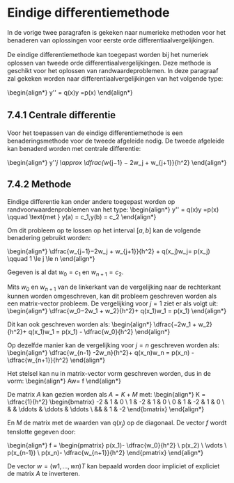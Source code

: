 #  Eindige diﬀerentiemethode

In de vorige twee paragrafen is gekeken naar numerieke methoden voor het
benaderen van oplossingen voor eerste orde diﬀerentiaalvergelijkingen. 

De eindige diﬀerentiemethode kan toegepast worden bij het numeriek oplossen
van tweede orde diﬀerentiaalvergelijkingen. Deze methode is geschikt voor
het oplossen van randwaardeproblemen. In deze paragraaf zal gekeken
worden naar diﬀerentiaalvergelijkingen van het volgende type:

\begin{align*}
 y'' = q(x)y =p(x)
\end{align*}

## 7.4.1 Centrale diﬀerentie

Voor het toepassen van de eindige diﬀerentiemethode is een benaderingsmethode
voor de tweede afgeleide nodig. De tweede afgeleide kan benaderd worden
met centrale diﬀerentie:

\begin{align*}
 y''_j \approx \dfrac{w_{j−1} − 2w_j + w_{j+1}}{h^2}
\end{align*}

## 7.4.2 Methode

Eindige diﬀerentie kan onder andere toegepast worden op randvoorwaardenproblemen
van het type:
\begin{align*}
 y'' = q(x)y =p(x) \qquad \text{met } y(a) = c_1,y(b) = c_2
\end{align*}

Om dit probleem op te lossen op het interval $[a,b]$ kan de volgende benadering
gebruikt worden:

\begin{align*}
 \dfrac{w_{j−1}−2w_j + w_{j+1}}{h^2} + q(x_j)w_j= p(x_j) \qquad 1 \le j \le n
\end{align*}

Gegeven is al dat $w_0 = c_1$ en $w_{n+1} = c_2$.

Mits $w_0$ en $w_{n+1}$ van de linkerkant van de vergelijking naar de rechterkant
kunnen worden omgeschreven, kan dit probleem geschreven worden als een
matrix-vector probleem. De vergelijking voor $j = 1$ ziet er als volgt uit:
\begin{align*}
 \dfrac{w_0−2w_1 + w_2}{h^2}+ q(x_1)w_1 = p(x_1)
\end{align*}

Dit kan ook geschreven worden als:
\begin{align*}
 \dfrac{−2w_1 + w_2}{h^2}+ q(x_1)w_1 = p(x_1) - \dfrac{w_0}{h^2}
\end{align*}

Op dezelfde manier kan de vergelijking voor $j= n$ geschreven worden als:
\begin{align*}
 \dfrac{w_{n-1} -2w_n}{h^2}+ q(x_n)w_n = p(x_n) - \dfrac{w_{n+1}}{h^2}
\end{align*}

Het stelsel kan nu in matrix-vector vorm geschreven worden, dus in de vorm:
\begin{align*}
 Aw= f
\end{align*}

De matrix $A$ kan gezien worden als $A= K+ M$ met:
\begin{align*}
K = \dfrac{1}{h^2}
\begin{bmatrix}
    -2 & 1 & 0  \\
     1 & -2 & 1 & 0   \\
     0 & 1 & -2 & 1 & 0   \\
   & & \ddots & \ddots & \ddots \\
   && & 1 & -2
\end{bmatrix}
\end{align*}

En $M$ de matrix met de waarden van $q(x_j)$ op de diagonaal. De vector $f$
wordt tenslotte gegeven door:

\begin{align*}
f =
\begin{pmatrix}
    p(x_1)- \dfrac{w_0}{h^2}  \\
    p(x_2) \\
    \vdots \\
    p(x_{n-1}) \\
    p(x_n)- \dfrac{w_{n+1}}{h^2}
\end{pmatrix}
\end{align*}

De vector $w= (w1,...,wn)T$ kan bepaald worden door impliciet of expliciet
de matrix $A$ te inverteren.
